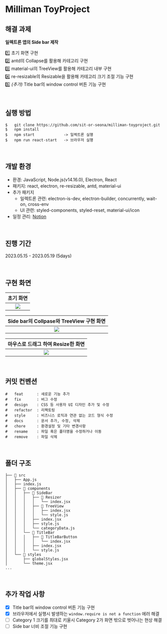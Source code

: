 # Milliman ToyProject

## 해결 과제

**일렉트론 앱의 Side bar 제작**

1️⃣ 초기 화면 구현 <br>
2️⃣ antd의 Collapse를 활용해 카테고리 구현 <br>
3️⃣ material-ui의 TreeView를 활용해 카테고리 내부 구현 <br>
4️⃣ re-resizable의 Resizable을 활용해 카테고리 크기 조절 기능 구현 <br>
5️⃣ _(추가)_ Title bar의 window control 버튼 기능 구현

<br>

## 실행 방법

```
$   git clone https://github.com/sit-or-seona/milliman-toyproject.git
$   npm install
$   npm start             -> 일렉트론 실행
$   npm run react-start   -> 브라우저 실행
```

<br>

## 개발 환경

- 환경: JavaScript, Node.js(v14.16.0), Electron, React
- 패키지: react, electron, re-resizable, antd, material-ui
- 추가 패키지
  - 일렉트론 관련: electron-is-dev, electron-builder, concurrently, wait-on, cross-env
  - UI 관련: styled-components, styled-reset, material-ui/icon
- 일정 관리: [Notion](https://seonabang.notion.site/Milliman-Toy-Project-85b8982cf89e4f80ba33ceffb234309d)

<br>

## 진행 기간

2023.05.15 - 2023.05.19 (5days)

<br>

## 구현 화면

<div align="center">

|                                                       초기 화면                                                        |
| :--------------------------------------------------------------------------------------------------------------------: |
| <img src="https://github.com/sit-or-seona/milliman-toyproject/assets/106213724/804efcfb-675c-4f54-8c49-836277c533e4"/> |

|                                        Side bar의 Collpase와 TreeView 구현 화면                                         |
| :---------------------------------------------------------------------------------------------------------------------: |
| <img src="https://github.com/sit-or-seona/milliman-toyproject/assets/106213724/7ab15f25-26bd-4347-8e0e-7e2498779752" /> |

|                                           마우스로 드래그 하여 Resize한 화면                                            |
| :---------------------------------------------------------------------------------------------------------------------: |
| <img src="https://github.com/sit-or-seona/milliman-toyproject/assets/106213724/ac8d6a9c-e818-490a-bb9e-257a3d26c067" /> |

</div>

<br>

## 커밋 컨벤션

```
#   feat      : 새로운 기능 추가
#   fix       : 버그 수정
#   design    : CSS 등 사용자 UI 디자인 추가 및 수정
#   refactor  : 리팩토링
#   style     : 비즈니스 로직과 연관 없는 코드 형식 수정
#   docs      : 문서 추가, 수정, 삭제
#   chore     : 환경설정 및 기타 변경사항
#   rename    : 파일 혹은 폴더명을 수정하거나 이동
#   remove    : 파일 삭제
```

<br>

## 폴더 구조

```
├── 📁 src
│   ├── App.js
│   ├── index.js
│   ├── 📁 components
│   │   ├── 📁 SideBar
│   │   │   ├── 📁 Resizer
│   │   │   │   └── index.jsx
│   │   │   ├── 📁 TreeView
│   │   │   │   ├── index.jsx
│   │   │   │   └── style.js
│   │   │   ├── index.jsx
│   │   │   ├── style.js
│   │   │   └── categoryData.js
│   │   └── 📁 TitleBar
│   │   │   ├── 📁 TitleBarButton
│   │   │   │   └── index.jsx
│   │   │   ├── index.jsx
│   │   │   └── style.js
│   └── 📁 styles
│       ├── globalStyles.jsx
│       └── theme.jsx
...
```

<br>

## 추가 작업 사항

- [x] Title bar의 window control 버튼 기능 구현
- [x] 브라우저에서 실행시 발생하는 `window.require is not a function` 에러 해결
- [ ] Category 1 크기를 최대로 키울시 Category 2가 화면 밖으로 벗어나는 현상 해결
- [ ] Side bar 너비 조절 기능 구현

<br>
